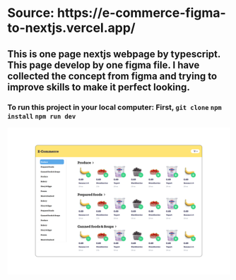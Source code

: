 <h1>
    Source: https://e-commerce-figma-to-nextjs.vercel.app/
</h1>

<h2>
    This is one page nextjs webpage by typescript.
    This page develop by one figma file.
    I have collected the concept from figma and trying to improve skills to make it perfect looking.
</h2>

<h3>
    To run this project in your local computer:
    First,
    <code>git clone</code>
    <code>npm install</code>
    <code>npm run dev</code>
</h3>

<img src="/public/assets/e-commerce-figma-to-nextjs.vercel.app_.png">